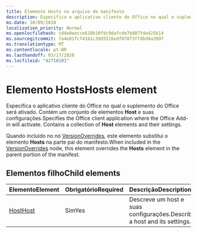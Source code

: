 ```yaml
---
title: Elemento Hosts no arquivo de manifesto
description: Especifica o aplicativo cliente do Office no qual o suplemento do Office será ativado.
ms.date: 10/09/2018
localization_priority: Normal
ms.openlocfilehash: cd4e0eecce610b10fdc9dafcde7b807fde425b14
ms.sourcegitcommit: fa4e81fcf41b1c39d5516edf078f3ffdbd4a3997
ms.translationtype: MT
ms.contentlocale: pt-BR
ms.lasthandoff: 03/17/2020
ms.locfileid: "42718101"
---
```

# <a name="hosts-element"></a><span data-ttu-id="15471-103">Elemento Hosts</span><span class="sxs-lookup"><span data-stu-id="15471-103">Hosts element</span></span>

<span data-ttu-id="15471-p101">Especifica o aplicativo cliente do Office no qual o suplemento do Office será ativado. Contém um conjunto de elementos **Host** e suas configurações.</span><span class="sxs-lookup"><span data-stu-id="15471-p101">Specifies the Office client application where the Office Add-in will activate. Contains a collection of **Host** elements and their settings.</span></span> 

<span data-ttu-id="15471-106">Quando incluído no nó [VersionOverrides](versionoverrides.md), este elemento substitui o elemento **Hosts** na parte pai do manifesto.</span><span class="sxs-lookup"><span data-stu-id="15471-106">When included in the [VersionOverrides](versionoverrides.md) node, this element overrides the **Hosts** element in the parent portion of the manifest.</span></span> 

## <a name="child-elements"></a><span data-ttu-id="15471-107">Elementos filho</span><span class="sxs-lookup"><span data-stu-id="15471-107">Child elements</span></span>

|  <span data-ttu-id="15471-108">Elemento</span><span class="sxs-lookup"><span data-stu-id="15471-108">Element</span></span> |  <span data-ttu-id="15471-109">Obrigatório</span><span class="sxs-lookup"><span data-stu-id="15471-109">Required</span></span>  |  <span data-ttu-id="15471-110">Descrição</span><span class="sxs-lookup"><span data-stu-id="15471-110">Description</span></span>  |
|:-----|:-----|:-----|
|  [<span data-ttu-id="15471-111">Host</span><span class="sxs-lookup"><span data-stu-id="15471-111">Host</span></span>](host.md)    |  <span data-ttu-id="15471-112">Sim</span><span class="sxs-lookup"><span data-stu-id="15471-112">Yes</span></span>   |  <span data-ttu-id="15471-113">Descreve um host e suas configurações.</span><span class="sxs-lookup"><span data-stu-id="15471-113">Describes a host and its settings.</span></span> |
